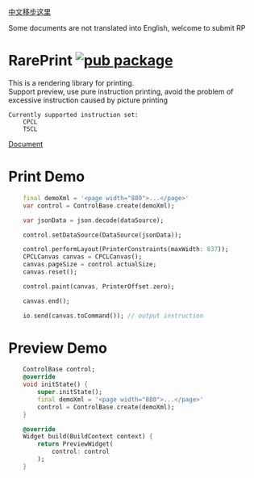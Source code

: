 
[中文移步这里](README.CN.md)

Some documents are not translated into English, welcome to submit RP

# RarePrint [![pub package](https://img.shields.io/pub/v/rare_print.svg)](https://pub.dartlang.org/packages/rare_print)
This is a rendering library for printing.<br/> 
Support preview, use pure instruction printing, avoid the problem of excessive instruction caused by picture printing
 
    Currently supported instruction set:
        CPCL
        TSCL

[Document](document/templates/en/README.md)

# Print Demo
``` dart
    final demoXml = '<page width="880">...</page>'
    var control = ControlBase.create(demoXml);

    var jsonData = json.decode(dataSource);

    control.setDataSource(DataSource(jsonData));

    control.performLayout(PrinterConstraints(maxWidth: 837));
    CPCLCanvas canvas = CPCLCanvas();
    canvas.pageSize = control.actualSize;
    canvas.reset();

    control.paint(canvas, PrinterOffset.zero);

    canvas.end();

    io.send(canvas.toCommand()); // output instruction
```

# Preview Demo
``` dart
    ControlBase control;
    @override
    void initState() {
        super.initState();
        final demoXml = '<page width="880">...</page>'
        control = ControlBase.create(demoXml);
    }

    @override
    Widget build(BuildContext context) {
        return PreviewWidget(
            control: control
        );
    }

```

